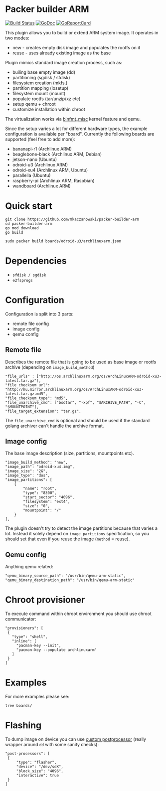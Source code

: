 # Packer builder ARM

[![Build Status][travis-badge]][travis]
[![GoDoc][godoc-badge]][godoc]
[![GoReportCard][report-badge]][report]

[travis-badge]: https://travis-ci.org/mkaczanowski/packer-builder-arm.svg?branch=master
[travis]: https://travis-ci.org/mkaczanowski/packer-builder-arm/
[godoc-badge]: https://godoc.org/github.com/mkaczanowski/packer-builder-arm?status.svg
[godoc]: https://godoc.org/github.com/mkaczanowski/packer-builder-arm
[report-badge]: https://goreportcard.com/badge/github.com/mkaczanowski/packer-builder-arm
[report]: https://goreportcard.com/report/github.com/mkaczanowski/packer-builder-arm


This plugin allows you to build or extend ARM system image. It operates in two modes:
* new - creates empty disk image and populates the rootfs on it
* reuse - uses already existing image as the base

Plugin mimics standard image creation process, such as:
* builing base empty image (dd)
* partitioning (sgdisk / sfdisk)
* filesystem creation (mkfs.<type>)
* partition mapping (losetup)
* filesystem mount (mount)
* populate rootfs (tar/unzip/xz etc)
* setup qemu + chroot
* customize installation within chroot

The virtualization works via [binfmt_misc](https://en.wikipedia.org/wiki/Binfmt_misc) kernel feature and qemu.

Since the setup varies a lot for different hardware types, the example configuration is available per "board". Currently the following boards are supported (feel free to add more):
* bananapi-r1 (Archlinux ARM)
* beaglebone-black (Archlinux ARM, Debian)
* jetson-nano (Ubuntu)
* odroid-u3 (Archlinux ARM)
* odroid-xu4 (Archlinux ARM, Ubuntu)
* parallella (Ubuntu)
* raspberry-pi (Archlinux ARM, Raspbian)
* wandboard (Archlinux ARM)

# Quick start
```
git clone https://github.com/mkaczanowski/packer-builder-arm
cd packer-builder-arm
go mod download
go build

sudo packer build boards/odroid-u3/archlinuxarm.json
```

# Dependencies
* `sfdisk / sgdisk`
* `e2fsprogs`

# Configuration
Configuration is split into 3 parts:
* remote file config
* image config
* qemu config

## Remote file
Describes the remote file that is going to be used as base image or rootfs archive (depending on `image_build_method`)

```
"file_urls" : ["http://os.archlinuxarm.org/os/ArchLinuxARM-odroid-xu3-latest.tar.gz"],
"file_checksum_url": "http://hu.mirror.archlinuxarm.org/os/ArchLinuxARM-odroid-xu3-latest.tar.gz.md5",
"file_checksum_type": "md5",
"file_unarchive_cmd": ["bsdtar", "-xpf", "$ARCHIVE_PATH", "-C", "$MOUNTPOINT"],
"file_target_extension": "tar.gz",
```

The `file_unarchive_cmd` is optional and should be used if the standard golang archiver can't handle the archive format.

## Image config
The base image description (size, partitions, mountpoints etc).

```
"image_build_method": "new",
"image_path": "odroid-xu4.img",
"image_size": "2G",
"image_type": "dos",
"image_partitions": [
    {
        "name": "root",
        "type": "8300",
        "start_sector": "4096",
        "filesystem": "ext4",
        "size": "0",
        "mountpoint": "/"
    }
],
```

The plugin doesn't try to detect the image partitions because that varies a lot. Instead it solely depend on `image_partitions` specification, so you should set that even if you reuse the image (`method` = reuse).

## Qemu config
Anything qemu related:

```
"qemu_binary_source_path": "/usr/bin/qemu-arm-static",
"qemu_binary_destination_path": "/usr/bin/qemu-arm-static"
```

# Chroot provisioner
To execute command within chroot environment you should use chroot communicator:
```
"provisioners": [
 {
   "type": "shell",
   "inline": [
     "pacman-key --init",
     "pacman-key --populate archlinuxarm"
   ]
 }
]
```

# Examples
For more examples please see:
```
tree boards/
```

# Flashing
To dump image on device you can use [custom postprocessor](https://github.com/mkaczanowski/packer-post-processor-flasher) (really wrapper around `dd` with some sanity checks):
```
"post-processors": [
 {
     "type": "flasher",
     "device": "/dev/sdX",
     "block_size": "4096",
     "interactive": true
 }
]   
```
